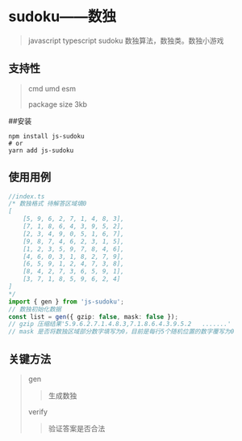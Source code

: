 # sudoku——数独
>javascript typescript sudoku 数独算法，数独类。数独小游戏

## 支持性
> cmd umd esm
> 
> package size 3kb

##安装
```shell
npm install js-sudoku
# or
yarn add js-sudoku
```

## 使用用例

```ts
//index.ts
/* 数独格式 待解答区域填0
[
    [5, 9, 6, 2, 7, 1, 4, 8, 3],
    [7, 1, 8, 6, 4, 3, 9, 5, 2],
    [2, 3, 4, 9, 0, 5, 1, 6, 7],
    [9, 8, 7, 4, 6, 2, 3, 1, 5],
    [1, 2, 3, 5, 9, 7, 8, 4, 6],
    [4, 6, 0, 3, 1, 8, 2, 7, 9],
    [6, 5, 9, 1, 2, 4, 7, 3, 8],
    [8, 4, 2, 7, 3, 6, 5, 9, 1],
    [3, 7, 1, 8, 5, 9, 6, 2, 4]
]
*/
import { gen } from 'js-sudoku';
// 数独初始化数据
const list = gen({ gzip: false, mask: false });
// gzip 压缩结果'5.9.6.2.7.1.4.8.3,7.1.8.6.4.3.9.5.2   .......'
// mask 是否将数独区域部分数字填写为0，目前是每行5个随机位置的数字覆写为0
```

## 关键方法
>gen
>>生成数独
>
>verify
>>验证答案是否合法

